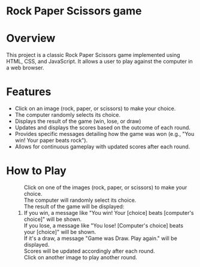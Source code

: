 # Rock Paper Scissors game

# Overview
This project is a classic Rock Paper Scissors game implemented using HTML, CSS, and JavaScript. It allows a user to play against the computer in a web browser.

# Features
<ul>
  <li>Click on an image (rock, paper, or scissors) to make your choice.</li>
    <li>The computer randomly selects its choice.</li>
    <li>Displays the result of the game (win, lose, or draw)</li>
    <li>Updates and displays the scores based on the outcome of each round.</li>
    <li>Provides specific messages detailing how the game was won (e.g., "You win! Your paper beats rock").</li>
   <li> Allows for continuous gameplay with updated scores after each round.</li>
</ul>

# How to Play

<ul>
  <ol>
    Click on one of the images (rock, paper, or scissors) to make your choice.<br>
    The computer will randomly select its choice.<br>
    The result of the game will be displayed:<br>
    <li>
        If you win, a message like "You win! Your [choice] beats [computer's choice]" will be shown.<br>
        If you lose, a message like "You lose! [Computer's choice] beats your [choice]" will be shown.<br>
        If it's a draw, a message "Game was Draw. Play again." will be displayed.<br>
    </li>
    Scores will be updated accordingly after each round.<br>
    Click on another image to play another round.
</ol>
</ul>

